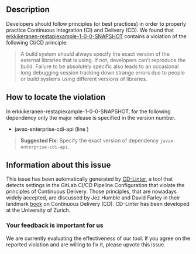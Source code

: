 
## Description
Developers should follow principles (or best practices) in order to properly practice Continuous Integration (CI) and Delivery (CD).
We found that [erkkikeranen-restapiexample-1-0-0-SNAPSHOT](https://gitlab.com/erkkikeranen/rest-api-with-junit-and-arquillian/blob/master/.gitlab-ci.yml) contains a violation of the following CI/CD principle:

> A build system should always specify the exact version of the external libraries that is using.
If not, developers can’t reproduce the build. Failure to be absolutely specific also leads to an occasional long debugging session tracking down strange errors due to people or build systems using different versions of libraries.

## How to locate the violation

In erkkikeranen-restapiexample-1-0-0-SNAPSHOT, for the following dependency only the major release is specified in the version number.

* javax-enterprise-cdi-api (line )

> **Suggested Fix:** Specify the exact version of dependency `javax-enterprise-cdi-api`.

## Information about this issue

This issue has been automatically generated by [CD-Linter](https://gitlab.com/Jancso/configuration-analytics), a tool that detects settings in the GitLab CI/CD Pipeline Configuration that violate the principles of Continuous Delivery. Those principles, that are nowadays widely accepted, are discussed by Jez Humble and David Farley in their landmark [book](https://www.oreilly.com/library/view/continuous-delivery-reliable/9780321670250/) on Continuous Delivery (CD). CD-Linter has been developed at the University of Zurich.

### Your feedback is important for us
We are currently evaluating the effectiveness of our tool. If you agree on the reported violation and are willing to fix it, please upvote this issue.